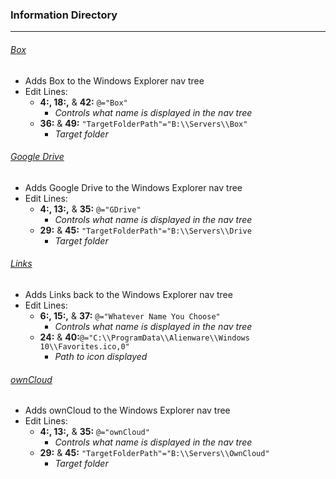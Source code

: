 ### Information Directory ###
---
###### [Box](Add-Box-to-Nav-Bar.reg) ######
- Adds Box to the Windows Explorer nav tree
- Edit Lines:
  - __4:, 18:,__ & __42:__ `@="Box"`
    - _Controls what name is displayed in the nav tree_
  - __36:__ & __49:__ `"TargetFolderPath"="B:\\Servers\\Box"`
    - _Target folder_

###### [Google Drive](Add-Google-Drive-to-Explorer.reg) ######
- Adds Google Drive to the Windows Explorer nav tree
- Edit Lines:
  - __4:, 13:,__ & __35:__ `@="GDrive"`
    - _Controls what name is displayed in the nav tree_
  - __29:__ & __45:__ `"TargetFolderPath"="B:\\Servers\\Drive`
    - _Target folder_

###### [Links](Add-Links-[back]-to-Nav-Bar.reg) ######
- Adds Links back to the Windows Explorer nav tree
- Edit Lines:
  - __6:, 15:,__ & __37:__ `@="Whatever Name You Choose"`
    - _Controls what name is displayed in the nav tree_
  - __24:__ & __40:__`@="C:\\ProgramData\\Alienware\\Windows 10\\Favorites.ico,0"`
    - _Path to icon displayed_

###### [ownCloud](Add-OwnCloud-to-Explorer.reg) ######
- Adds ownCloud to the Windows Explorer nav tree
- Edit Lines:
  - __4:, 13:,__ & __35:__ `@="ownCloud"`
    - _Controls what name is displayed in the nav tree_
  - __29:__ & __45:__ `"TargetFolderPath"="B:\\Servers\\OwnCloud"`
    - _Target folder_
 
